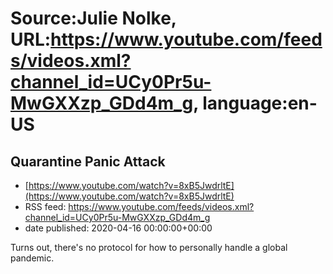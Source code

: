 # Source:Julie Nolke, URL:https://www.youtube.com/feeds/videos.xml?channel_id=UCy0Pr5u-MwGXXzp_GDd4m_g, language:en-US

## Quarantine Panic Attack
 - [https://www.youtube.com/watch?v=8xB5JwdrltE](https://www.youtube.com/watch?v=8xB5JwdrltE)
 - RSS feed: https://www.youtube.com/feeds/videos.xml?channel_id=UCy0Pr5u-MwGXXzp_GDd4m_g
 - date published: 2020-04-16 00:00:00+00:00

Turns out, there's no protocol for how to personally handle a global pandemic.

